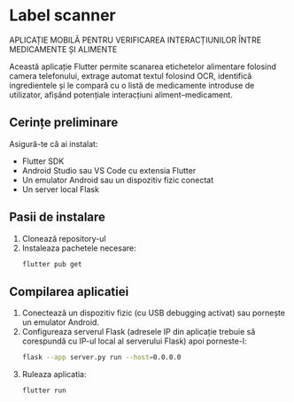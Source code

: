# Label scanner

APLICAȚIE MOBILĂ PENTRU VERIFICAREA INTERACȚIUNILOR ÎNTRE MEDICAMENTE ȘI ALIMENTE

Această aplicație Flutter permite scanarea etichetelor alimentare folosind camera telefonului, extrage automat textul folosind OCR, identifică ingredientele și le compară cu o listă de medicamente introduse de utilizator, afișând potențiale interacțiuni aliment–medicament.

## Cerințe preliminare
Asigură-te că ai instalat:

- Flutter SDK
- Android Studio sau VS Code cu extensia Flutter
- Un emulator Android sau un dispozitiv fizic conectat
- Un server local Flask 

## Pasii de instalare
1. Clonează repository-ul
2. Instaleaza pachetele necesare:
   ```bash
   flutter pub get
   ```

## Compilarea aplicatiei
1. Conectează un dispozitiv fizic (cu USB debugging activat) sau pornește un emulator Android.
2. Configureaza serverul Flask (adresele IP din aplicație trebuie să corespundă cu IP-ul local al serverului Flask) apoi porneste-l:
   ```bash
   flask --app server.py run --host=0.0.0.0
   ```   
3. Ruleaza aplicatia:
   ```bash
   flutter run
   ```
